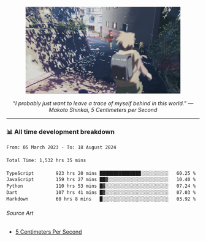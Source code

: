 <p align="center"><img src="asset/header.jpg" width="80%"/></p>
<p align="center"><i>“I probably just want to leave a trace of myself behind in this world.” ― Makoto Shinkai, 5 Centimeters per Second</i></p>

---
<!--
<details>
  <summary>📃 My Resume</summary>

### Education

- 📖 **Computer Science**\
📆 10/2021 - present\
📍 **Thang Long University** - Hoang Mai, Hanoi, Vietnam

### Experience

<img align="right" src="https://img.shields.io/badge/Figma-F24E1E?style=flat&logo=figma&logoColor=white"/>
<img align="right" src="https://img.shields.io/badge/node.js-6DA55F?style=flat&logo=node.js&logoColor=white"/>
<img align="right" src="https://img.shields.io/badge/Next.js-black?style=flat&logo=next.js&logoColor=white"/>
<img align="right" src="https://img.shields.io/badge/TypeScript-007ACC?style=flat&logo=typescript&logoColor=white"/>


- 👨‍💻 **Frontend Web Intern**\
📆 07/2023 - present\
📍 **MQ ICT Solutions** - Hoang Mai, Hanoi, Vietnam
</details> 
-->

### 📊 All time development breakdown

<!--START_SECTION:waka-->

```txt
From: 05 March 2023 - To: 18 August 2024

Total Time: 1,532 hrs 35 mins

TypeScript        923 hrs 20 mins ███████████████░░░░░░░░░░   60.25 %
JavaScript        159 hrs 27 mins ██▓░░░░░░░░░░░░░░░░░░░░░░   10.40 %
Python            110 hrs 53 mins █▓░░░░░░░░░░░░░░░░░░░░░░░   07.24 %
Dart              107 hrs 41 mins █▓░░░░░░░░░░░░░░░░░░░░░░░   07.03 %
Markdown          60 hrs 8 mins   █░░░░░░░░░░░░░░░░░░░░░░░░   03.92 %
```

<!--END_SECTION:waka-->

###### Source Art

-  [5 Centimeters Per Second](https://wallhaven.cc/w/nrowq1)

